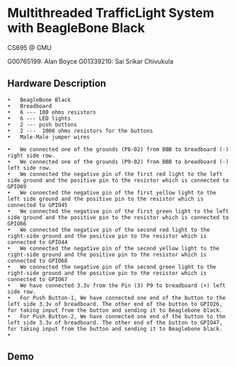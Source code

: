 # Multithreaded TrafficLight System with BeagleBone Black

CS695 @ GMU

G00765199: Alan Boyce 
G01339210: Sai Srikar Chivukula

## Hardware Description

	•	BeagleBone Black
	•	Breadboard
	•	6 --- 100 ohms resistors
	•	6 --- LED lights
	•	2 --- push buttons
	•	2 ---  1000 ohms resistors for the buttons
	•	Male-Male jumper wires

	•	We connected one of the grounds (P8-02) from BBB to breadboard (-) right side row.
	•	We connected one of the grounds (P9-02) from BBB to breadboard (-) left side row.
	•	We connected the negative pin of the first red light to the left side ground and the positive pin to the resistor which is connected to GPIO69
	•	We connected the negative pin of the first yellow light to the left side ground and the positive pin to the resistor which is connected to GPIO45
	•	We connected the negative pin of the first green light to the left side ground and the positive pin to the resistor which is connected to GPIO66
	•	We connected the negative pin of the second red light to the right-side ground and the positive pin to the resistor which is connected to GPIO44
	•	We connected the negative pin of the second yellow light to the right-side ground and the positive pin to the resistor which is connected to GPIO68
	•	We connected the negative pin of the second green light to the right-side ground and the positive pin to the resistor which is connected to GPIO67
	•	We have connected 3.3v from the Pin (3) P9 to breadboard (+) left side row.
	•	For Push Button-1, We have connected one end of the button to the left side 3.3v of breadboard. The other end of the button to GPIO26, for taking input from the button and sending it to Beaglebone black.
	•	For Push Button-2, We have connected one end of the button to the left side 3.3v of breadboard. The other end of the button to GPIO47, for taking input from the button and sending it to Beaglebone black.
	•	

## Demo



